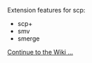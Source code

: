 Extension features for scp:

  * scp+
  * smv
  * smerge

[Continue to the Wiki ...](http://code.google.com/p/md5-merge-directories/wiki/SCPplus)